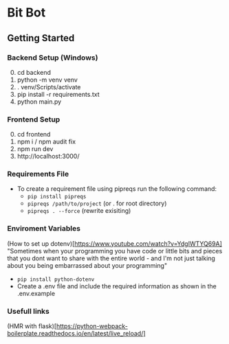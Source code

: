 # Bit Bot
## Getting Started

### Backend Setup (Windows)
0. cd backend
1. python -m venv venv
2. . venv/Scripts/activate
3. pip install -r requirements.txt
4. python main.py

### Frontend Setup
0. cd frontend
1. npm i / npm audit fix
2. npm run dev
3. http://localhost:3000/

### Requirements File
- To create a requirement file using pipreqs run the following command:
  - ``` pip install pipreqs ```
  - ``` pipreqs /path/to/project ``` (or . for root directory)
  - ``` pipreqs . --force ``` (rewrite exisiting)

### Enviroment Variables
(How to set up dotenv)[https://www.youtube.com/watch?v=YdgIWTYQ69A]
"Sometimes when your programming you have code or little bits and pieces that you dont want to share with the entire world - and I'm not just talking about you being embarrassed about your programming"
- ``` pip install python-dotenv ```
- Create a .env file and include the required information as shown in the .env.example 

### Usefull links
(HMR with flask)[https://python-webpack-boilerplate.readthedocs.io/en/latest/live_reload/]